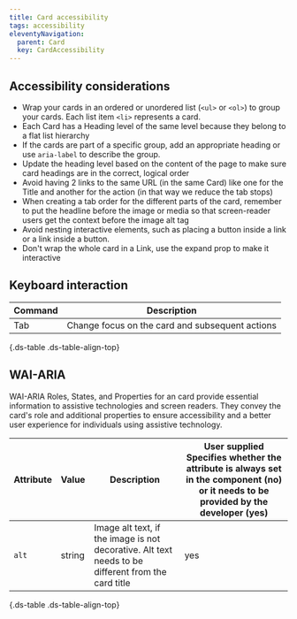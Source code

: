 ```yaml
---
title: Card accessibility
tags: accessibility
eleventyNavigation:
  parent: Card
  key: CardAccessibility
---
```

<section>
  
## Accessibility considerations

- Wrap your cards in an ordered or unordered list (`<ul>` or `<ol>`) to group your cards. Each list item `<li>` represents a card.
- Each Card has a Heading level of the same level because they belong to a flat list hierarchy
- If the cards are part of a specific group, add an appropriate heading or use `aria-label` to describe the group.
- Update the heading level based on the content of the page to make sure card headings are in the correct, logical order
- Avoid having 2 links to the same URL (in the same Card) like one for the Title and another for the action (in that way we reduce the tab stops)
- When creating a tab order for the different parts of the card, remember to put the headline before the image or media so that screen-reader users get the context before the image alt tag
- Avoid nesting interactive elements, such as placing a button inside a link or a link inside a button.
- Don't wrap the whole card in a Link, use the expand prop to make it interactive
  
</section>

<section>

## Keyboard interaction

<div class="ds-table-wrapper">

|Command|Description|
|-|-|
|Tab|Change focus on the card and subsequent actions|

{.ds-table .ds-table-align-top}

</div>

</section>
<section> 

## WAI-ARIA

WAI-ARIA Roles, States, and Properties for an card provide essential information to assistive technologies and screen readers. They convey the card's role and additional properties to ensure accessibility and a better user experience for individuals using assistive technology.

<div class="ds-table-wrapper">

|Attribute|Value|Description|User supplied  <sl-icon name="info" aria-describedby="tooltip1" size="md"></sl-icon><sl-tooltip id="tooltip1">Specifies whether the attribute is always set in the component (no) or it needs to be provided by the developer (yes)</sl-tooltip>|
|-|-|-|-|
|`alt`|string|Image alt text, if the image is not decorative. Alt text needs to be different from the card title|yes|

{.ds-table .ds-table-align-top}
</div>

</section>
